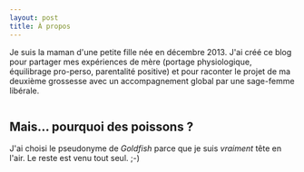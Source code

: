```yaml
---
layout: post
title: À propos
---
```


Je suis la maman d'une petite fille née en décembre 2013. J'ai créé ce blog pour partager mes expériences de mère (portage physiologique, équilibrage pro-perso, parentalité positive) et pour raconter le projet de ma deuxième grossesse avec un accompagnement global par une sage-femme libérale.

<img src="{{ '/assets/img/goldfish.jpg' | prepend: site.baseurl }}" alt=""> 

## Mais… pourquoi des poissons ?

J'ai choisi le pseudonyme de _Goldfish_ parce que je suis _vraiment_ tête en l'air. Le reste est venu tout seul. ;-)
